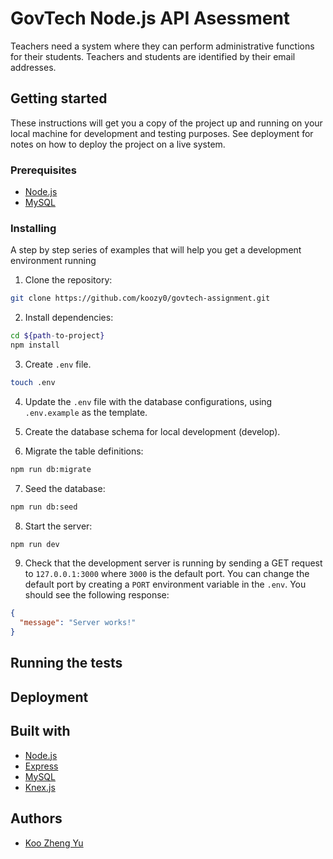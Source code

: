 # GovTech Node.js API Asessment

Teachers need a system where they can perform administrative functions for their students. Teachers and students are identified by their email addresses.

## Getting started

These instructions will get you a copy of the project up and running on your local machine for development and testing purposes. See deployment for notes on how to deploy the project on a live system.

### Prerequisites

- [Node.js](https://nodejs.org/en/download/)
- [MySQL](https://dev.mysql.com/downloads/mysql/)

### Installing

A step by step series of examples that will help you get a development environment running

1. Clone the repository:

```bash
git clone https://github.com/koozy0/govtech-assignment.git
```

2. Install dependencies:

```bash
cd ${path-to-project}
npm install
```

3. Create `.env` file.

```bash
touch .env
```

4. Update the `.env` file with the database configurations, using `.env.example` as the template.

5. Create the database schema for local development (develop).

6. Migrate the table definitions:

```bash
npm run db:migrate
```

7. Seed the database:

```bash
npm run db:seed
```

8. Start the server:

```bash
npm run dev
```

9. Check that the development server is running by sending a GET request to `127.0.0.1:3000` where `3000` is the default port. You can change the default port by creating a `PORT` environment variable in the `.env`. You should see the following response:

```json
{
  "message": "Server works!"
}
```

## Running the tests

## Deployment

## Built with

- [Node.js](https://nodejs.org/en/download/)
- [Express](https://expressjs.com/)
- [MySQL](https://dev.mysql.com/downloads/mysql/)
- [Knex.js](http://knexjs.org/)

## Authors

- [Koo Zheng Yu](https://github.com/koozy0)

